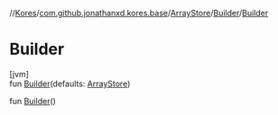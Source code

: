 //[Kores](../../../../index.md)/[com.github.jonathanxd.kores.base](../../index.md)/[ArrayStore](../index.md)/[Builder](index.md)/[Builder](-builder.md)

# Builder

[jvm]\
fun [Builder](-builder.md)(defaults: [ArrayStore](../index.md))

fun [Builder](-builder.md)()
